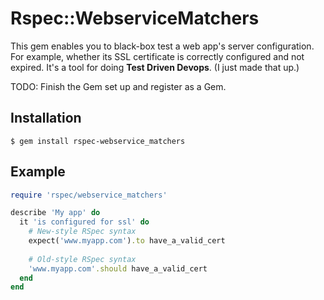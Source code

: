 # Rspec::WebserviceMatchers

This gem enables you to black-box test a web app's server configuration. For example, whether its SSL certificate is correctly configured and not expired. It's a tool for doing **Test Driven Devops**. (I just made that up.)

TODO: Finish the Gem set up and register as a Gem.


Installation
------------
```Shell
$ gem install rspec-webservice_matchers
```


Example
-------

```Ruby
require 'rspec/webservice_matchers'

describe 'My app' do
  it 'is configured for ssl' do
    # New-style RSpec syntax
    expect('www.myapp.com').to have_a_valid_cert
    
    # Old-style RSpec syntax
    'www.myapp.com'.should have_a_valid_cert
  end
end
```
